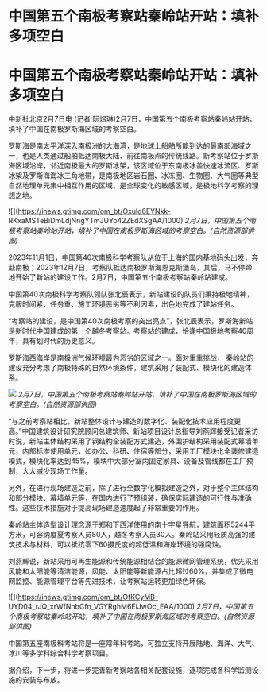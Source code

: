 # 中国第五个南极考察站秦岭站开站：填补多项空白

# 中国第五个南极考察站秦岭站开站：填补多项空白

中新社北京2月7日电 (记者 阮煜琳)2月7日，中国第五个南极考察站秦岭站开站，填补了中国在南极罗斯海区域的考察空白。

罗斯海是南太平洋深入南极洲的大海湾，是地球上船舶所能到达的最南部海域之一，也是人类通过船舶抵达南极大陆、前往南极点的传统线路。新考察站位于罗斯海区域沿岸，邻近南极最大的罗斯冰架，该区域位于东南极冰盖快速冰流区、罗斯冰架及罗斯海海冰三角地带，是南极地区岩石圈、冰冻圈、生物圈、大气圈等典型自然地理单元集中相互作用的区域，是全球变化的敏感区域，是极地科学考察的理想之地。

![](https://inews.gtimg.com/om_bt/Oxuld6EYNkk-
RKxaMSTeBiDmLdjNngYTmJUYo42ZEdXSgAA/1000)
_2月7日，中国第五个南极考察站秦岭站开站，填补了中国在南极罗斯海区域的考察空白。(自然资源部供图)_

2023年11月1日，中国第40次南极科学考察队从位于上海的国内基地码头出发，奔赴南极；2023年12月7日，考察队抵达南极罗斯海恩克斯堡岛，其后，马不停蹄地开始了新站的建设工作。2月7日，中国第五个南极考察站秦岭站建成。

中国第40次南极科学考察队领队张北辰表示，新站建设的队员们秉持极地精神，克服时间紧、任务重、施工环境恶劣等不利因素，出色地完成了建站任务。

“考察站的建设，是中国第40次南极考察的突出亮点”，张北辰表示，罗斯海新站是新时代中国建成的第一个越冬考察站。考察站的建成，恰逢中国极地考察40周年，具有划时代的历史意义。

罗斯海西海岸是南极洲气候环境最为恶劣的区域之一。面对重重挑战， 秦岭站的建设充分考虑了南极特殊的自然环境条件，建筑采用了装配式、模块化的建造体系。

![](https://inews.gtimg.com/om_bt/ODgJ6jmjgebbnFJBZXADhRiKn8ByV8syabwNvtzjyHhjsAA/1000)
_2月7日，中国第五个南极考察站秦岭站开站，填补了中国在南极罗斯海区域的考察空白。(自然资源部供图)_

“与之前考察站相比，新站整体设计与建造的数字化、装配化技术应用程度更高。”中国建筑设计研究院顾问总建筑师、新站项目设计总指导刘燕辉接受记者采访时说，新站主体结构采用了钢结构全装配方式建造，外围护结构采用装配式幕墙单元，内部标准使用单元，如办公、科研、住宿等部分，采用工厂模块化全装修建造模式，模块化率达到45%，模块中大部分室内固定家具、设备及管线都在工厂预制，大大减少现场工作量。

另外，在进行现场建造之前，除了进行全数字化模拟建造之外，对于整个主体结构和部分模块、幕墙单元等，在国内进行了预组装，确保实际建造的可行性与准确性。这些技术措施对于提高现场建造速度起了非常重要的作用。

秦岭站主体造型设计理念源于郑和下西洋使用的南十字星导航，建筑面积5244平方米，可容纳度夏考察人员80人，越冬考察人员30人。秦岭站采用轻质高强的建筑技术与材料，可以抵抗零下60摄氏度的超低温和海岸环境的强腐蚀。

刘燕辉说，新站采用可再生能源和传统能源相结合的能源微网管理系统，优先采用风能和太阳能等清洁能源，风能、太阳能等新能源占比超过60%，并集成了微电网监控、能源管理平台等先进技术，让考察站运转更加绿色环保。

![](https://inews.gtimg.com/om_bt/OfKCyMB-
UYD04_rJQ_xrWfNnbCfn_VGYRghM6EiJwOc_EAA/1000)
_2月7日，中国第五个南极考察站秦岭站开站，填补了中国在南极罗斯海区域的考察空白。(自然资源部供图)_

中国第五座南极科考站将是一座常年科考站，可独立支持开展陆地、海洋、大气、冰川等多学科综合科学考察项目。

据介绍，下一步，将进一步完善新考察站各相关配套设施，逐项完成各科学监测设施的安装与布放。

